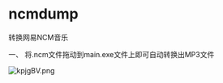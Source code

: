 # ncmdump
转换网易NCM音乐

一、	将.ncm文件拖动到main.exe文件上即可自动转换出MP3文件


![kpjgBV.png](https://s2.ax1x.com/2019/01/18/kpjgBV.png)
